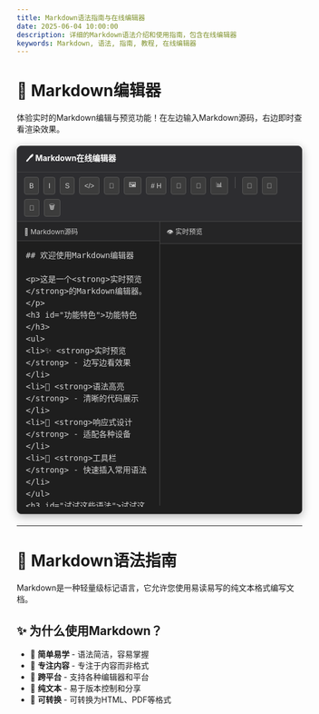 ```yaml
---
title: Markdown语法指南与在线编辑器
date: 2025-06-04 10:00:00
description: 详细的Markdown语法介绍和使用指南，包含在线编辑器
keywords: Markdown, 语法, 指南, 教程, 在线编辑器
---
```


<style>
.markdown-editor-container {
    margin: 20px 0;
    border: 1px solid #444;
    border-radius: 8px;
    overflow: hidden;
    box-shadow: 0 4px 16px rgba(0,0,0,0.3);
    background: #1e1e1e;
}

.editor-header {
    background: #2d2d30;
    padding: 10px 15px;
    border-bottom: 1px solid #444;
    font-weight: bold;
    color: #ffffff;
}

.editor-content {
    display: flex;
    height: 500px;
    background: #1e1e1e;
}

.editor-pane {
    flex: 1;
    position: relative;
}

.editor-pane:first-child {
    border-right: 1px solid #444;
}

.pane-header {
    background: #252526;
    padding: 8px 12px;
    font-size: 12px;
    color: #cccccc;
    border-bottom: 1px solid #444;
}

.markdown-input {
    width: 100%;
    height: calc(100% - 32px);
    border: none;
    outline: none;
    padding: 15px;
    font-family: 'Monaco', 'Menlo', 'Ubuntu Mono', monospace;
    font-size: 14px;
    line-height: 1.5;
    resize: none;
    background: #1e1e1e;
    color: #d4d4d4;
}

.markdown-input::placeholder {
    color: #6a6a6a;
}

.markdown-preview {
    height: calc(100% - 32px);
    overflow-y: auto;
    padding: 15px;
    background: #1e1e1e;
    color: #d4d4d4;
}

.markdown-preview h1, .markdown-preview h2, .markdown-preview h3,
.markdown-preview h4, .markdown-preview h5, .markdown-preview h6 {
    margin-top: 0;
    margin-bottom: 16px;
    font-weight: 600;
    line-height: 1.25;
    color: #ffffff;
}

.markdown-preview h1 { font-size: 2em; border-bottom: 1px solid #444; padding-bottom: 10px; }
.markdown-preview h2 { font-size: 1.5em; border-bottom: 1px solid #444; padding-bottom: 8px; }
.markdown-preview h3 { font-size: 1.25em; }
.markdown-preview h4 { font-size: 1em; }
.markdown-preview h5 { font-size: 0.875em; }
.markdown-preview h6 { font-size: 0.85em; color: #cccccc; }

.markdown-preview p {
    margin-bottom: 16px;
    color: #d4d4d4;
}

.markdown-preview code {
    background: #2d2d30;
    border-radius: 3px;
    font-size: 85%;
    margin: 0;
    padding: 0.2em 0.4em;
    color: #f92672;
    border: 1px solid #444;
}

.markdown-preview pre {
    background: #2d2d30;
    border-radius: 6px;
    font-size: 85%;
    line-height: 1.45;
    overflow: auto;
    padding: 16px;
    border: 1px solid #444;
}

.markdown-preview pre code {
    background: transparent;
    border: 0;
    display: inline;
    line-height: inherit;
    margin: 0;
    max-width: auto;
    overflow: visible;
    padding: 0;
    word-wrap: normal;
    color: #a6e22e;
}

.markdown-preview blockquote {
    border-left: 4px solid #569cd6;
    color: #cccccc;
    margin: 0;
    padding: 0 16px;
    background: rgba(86, 156, 214, 0.1);
}

.markdown-preview table {
    border-collapse: collapse;
    border-spacing: 0;
    display: block;
    margin-bottom: 16px;
    overflow: auto;
    width: 100%;
}

.markdown-preview table th,
.markdown-preview table td {
    border: 1px solid #444;
    padding: 6px 13px;
    color: #d4d4d4;
}

.markdown-preview table th {
    background: #2d2d30;
    font-weight: 600;
    color: #ffffff;
}

.markdown-preview ul, .markdown-preview ol {
    margin-bottom: 16px;
    padding-left: 2em;
    color: #d4d4d4;
}

.markdown-preview li {
    margin-bottom: 4px;
    color: #d4d4d4;
}

.markdown-preview a {
    color: #569cd6;
    text-decoration: none;
}

.markdown-preview a:hover {
    color: #9cdcfe;
    text-decoration: underline;
}

.markdown-preview strong {
    color: #ffffff;
    font-weight: bold;
}

.markdown-preview em {
    color: #d4d4d4;
    font-style: italic;
}

.markdown-preview del {
    color: #888888;
    text-decoration: line-through;
}

.markdown-preview hr {
    border: none;
    border-top: 1px solid #444;
    margin: 24px 0;
}

.editor-toolbar {
    background: #2d2d30;
    border-bottom: 1px solid #444;
    padding: 8px 12px;
    display: flex;
    gap: 8px;
    flex-wrap: wrap;
}

.toolbar-btn {
    background: #3c3c3c;
    border: 1px solid #555;
    border-radius: 4px;
    padding: 4px 8px;
    font-size: 12px;
    cursor: pointer;
    transition: all 0.2s;
    color: #d4d4d4;
}

.toolbar-btn:hover {
    background: #4a4a4a;
    border-color: #777;
    color: #ffffff;
}

.toolbar-separator {
    width: 1px;
    height: 20px;
    background: #555;
    margin: 0 4px;
}

.markdown-editor-container.fullscreen {
    position: fixed;
    top: 0;
    left: 0;
    width: 100vw;
    height: 100vh;
    z-index: 9999;
    border-radius: 0;
    margin: 0;
}

.markdown-editor-container.fullscreen .editor-content {
    height: calc(100vh - 120px);
}

@media (max-width: 768px) {
    .editor-content {
        flex-direction: column;
        height: auto;
    }
    
    .editor-pane:first-child {
        border-right: none;
        border-bottom: 1px solid #444;
    }
    
    .markdown-input, .markdown-preview {
        height: 300px;
    }
    
    .markdown-editor-container.fullscreen .editor-content {
        height: calc(100vh - 100px);
    }
    
    .markdown-editor-container.fullscreen .markdown-input,
    .markdown-editor-container.fullscreen .markdown-preview {
        height: calc(50vh - 50px);
    }
}

.markdown-input::-webkit-scrollbar,
.markdown-preview::-webkit-scrollbar {
    width: 8px;
}

.markdown-input::-webkit-scrollbar-track,
.markdown-preview::-webkit-scrollbar-track {
    background: #2d2d30;
}

.markdown-input::-webkit-scrollbar-thumb,
.markdown-preview::-webkit-scrollbar-thumb {
    background: #555;
    border-radius: 4px;
}

.markdown-input::-webkit-scrollbar-thumb:hover,
.markdown-preview::-webkit-scrollbar-thumb:hover {
    background: #777;
}
</style>

# 🚀 Markdown编辑器

体验实时的Markdown编辑与预览功能！在左边输入Markdown源码，右边即时查看渲染效果。

<div class="markdown-editor-container">
    <div class="editor-header">
        🖊️ Markdown在线编辑器
    </div>
    <div class="editor-toolbar">
        <button class="toolbar-btn" onclick="insertText('**', '**')" title="粗体">B</button>
        <button class="toolbar-btn" onclick="insertText('*', '*')" title="斜体">I</button>
        <button class="toolbar-btn" onclick="insertText('~~', '~~')" title="删除线">S</button>
        <button class="toolbar-btn" onclick="insertText('`', '`')" title="行内代码">&lt;/&gt;</button>
        <button class="toolbar-btn" onclick="insertText('[', '](url)')" title="链接">🔗</button>
        <button class="toolbar-btn" onclick="insertText('![', '](url)')" title="图片">🖼️</button>
        <button class="toolbar-btn" onclick="insertHeading()" title="标题"># H</button>
        <button class="toolbar-btn" onclick="insertList()" title="列表">📝</button>
        <button class="toolbar-btn" onclick="insertQuote()" title="引用">💬</button>
        <button class="toolbar-btn" onclick="insertTable()" title="表格">📊</button>
        <div class="toolbar-separator"></div>
        <button class="toolbar-btn" onclick="toggleFullscreen()" title="全屏/退出全屏" id="fullscreen-btn">🔳</button>
        <button class="toolbar-btn" onclick="downloadMarkdown()" title="下载Markdown文件">💾</button>
        <button class="toolbar-btn" onclick="downloadHTML()" title="下载HTML文件">📄</button>
        <button class="toolbar-btn" onclick="clearEditor()" title="清空">🗑️</button>
    </div>
    <div class="editor-content">
        <div class="editor-pane">
            <div class="pane-header">📝 Markdown源码</div>
            <textarea id="markdown-input" class="markdown-input" placeholder="在这里输入Markdown内容...">## 欢迎使用Markdown编辑器

这是一个**实时预览**的Markdown编辑器。

### 功能特色

- ✨ **实时预览** - 边写边看效果
- 🎨 **语法高亮** - 清晰的代码展示
- 📱 **响应式设计** - 适配各种设备
- 🔧 **工具栏** - 快速插入常用语法

### 试试这些语法

1. **粗体文字**
2. *斜体文字*
3. ~~删除线~~
4. `行内代码`

> 这是一个引用块
> 可以包含多行内容

```javascript
// 代码块示例
function hello() {
    console.log("Hello Markdown!");
}
```

| 表格 | 演示 | 示例 |
|------|------|------|
| 单元格1 | 单元格2 | 单元格3 |
| 数据A | 数据B | 数据C |

---

**开始你的Markdown创作之旅吧！** 🚀</textarea>
        </div>
        <div class="editor-pane">
            <div class="pane-header">👁️ 实时预览</div>
            <div id="markdown-preview" class="markdown-preview">
                <!-- 预览内容将在这里显示 -->
            </div>
        </div>
    </div>
</div>

<script src="./marked.min.js"></script>
<script>
// 配置marked选项
marked.setOptions({
    gfm: true,
    breaks: true,
    headerIds: false,
    mangle: false
});

const input = document.getElementById('markdown-input');
const preview = document.getElementById('markdown-preview');

// 实时预览函数
function updatePreview() {
    const markdownText = input.value;
    const htmlContent = marked.parse(markdownText);
    preview.innerHTML = htmlContent;
}

// 监听输入事件
input.addEventListener('input', updatePreview);
input.addEventListener('scroll', function() {
    const scrollPercent = input.scrollTop / (input.scrollHeight - input.clientHeight);
    preview.scrollTop = scrollPercent * (preview.scrollHeight - preview.clientHeight);
});

// 插入文本函数
function insertText(before, after = '') {
    const start = input.selectionStart;
    const end = input.selectionEnd;
    const selectedText = input.value.substring(start, end);
    const newText = before + selectedText + after;
    
    input.value = input.value.substring(0, start) + newText + input.value.substring(end);
    input.focus();
    input.setSelectionRange(start + before.length, start + before.length + selectedText.length);
    updatePreview();
}

// 工具栏功能
function insertHeading() {
    const start = input.selectionStart;
    const lineStart = input.value.lastIndexOf('\n', start - 1) + 1;
    input.setSelectionRange(lineStart, lineStart);
    insertText('## ');
}

function insertList() {
    const start = input.selectionStart;
    const lineStart = input.value.lastIndexOf('\n', start - 1) + 1;
    input.setSelectionRange(lineStart, lineStart);
    insertText('- ');
}

function insertQuote() {
    const start = input.selectionStart;
    const lineStart = input.value.lastIndexOf('\n', start - 1) + 1;
    input.setSelectionRange(lineStart, lineStart);
    insertText('> ');
}

function insertTable() {
    const tableText = `
| 列1 | 列2 | 列3 |
|-----|-----|-----|
| 内容 | 内容 | 内容 |
`;
    insertText(tableText);
}

function clearEditor() {
    if (confirm('确定要清空编辑器内容吗？')) {
        input.value = '';
        updatePreview();
        input.focus();
    }
}

// 全屏功能
function toggleFullscreen() {
    const container = document.querySelector('.markdown-editor-container');
    const fullscreenBtn = document.getElementById('fullscreen-btn');
    
    if (container.classList.contains('fullscreen')) {
        container.classList.remove('fullscreen');
        fullscreenBtn.innerHTML = '🔳';
        fullscreenBtn.title = '全屏';
        document.body.style.overflow = 'auto';
    } else {
        container.classList.add('fullscreen');
        fullscreenBtn.innerHTML = '🔲';
        fullscreenBtn.title = '退出全屏';
        document.body.style.overflow = 'hidden';
    }
}

// 下载Markdown文件
function downloadMarkdown() {
    const content = input.value;
    const blob = new Blob([content], { type: 'text/markdown;charset=utf-8' });
    const url = URL.createObjectURL(blob);
    
    const a = document.createElement('a');
    a.href = url;
    a.download = 'markdown-document.md';
    document.body.appendChild(a);
    a.click();
    document.body.removeChild(a);
    URL.revokeObjectURL(url);
}

// 下载HTML文件
function downloadHTML() {
    const markdownContent = input.value;
    const htmlContent = marked.parse(markdownContent);
    
    const fullHTML = `<!DOCTYPE html>
<html lang="zh-CN">
<head>
    <meta charset="UTF-8">
    <meta name="viewport" content="width=device-width, initial-scale=1.0">
    <title>Markdown文档</title>
    <style>
        body { font-family: -apple-system, BlinkMacSystemFont, "Segoe UI", Roboto, sans-serif; line-height: 1.6; max-width: 800px; margin: 0 auto; padding: 20px; }
        h1, h2 { border-bottom: 1px solid #eaecef; padding-bottom: 8px; }
        code { background: #f6f8fa; padding: 0.2em 0.4em; border-radius: 3px; }
        pre { background: #f6f8fa; padding: 16px; border-radius: 6px; overflow: auto; }
        blockquote { border-left: 4px solid #dfe2e5; margin: 0; padding: 0 16px; color: #6a737d; }
        table { border-collapse: collapse; width: 100%; }
        th, td { border: 1px solid #dfe2e5; padding: 6px 13px; }
        th { background: #f6f8fa; }
    </style>
</head>
<body>${htmlContent}</body>
</html>`;
    
    const blob = new Blob([fullHTML], { type: 'text/html;charset=utf-8' });
    const url = URL.createObjectURL(blob);
    
    const a = document.createElement('a');
    a.href = url;
    a.download = 'markdown-document.html';
    document.body.appendChild(a);
    a.click();
    document.body.removeChild(a);
    URL.revokeObjectURL(url);
}

// 键盘快捷键
input.addEventListener('keydown', function(e) {
    if (e.ctrlKey || e.metaKey) {
        switch(e.key) {
            case 'b':
                e.preventDefault();
                insertText('**', '**');
                break;
            case 'i':
                e.preventDefault();
                insertText('*', '*');
                break;
            case 'k':
                e.preventDefault();
                insertText('[', '](url)');
                break;
            case 's':
                e.preventDefault();
                downloadMarkdown();
                break;
        }
    }
    
    if (e.key === 'Tab') {
        e.preventDefault();
        insertText('    ');
    }
    
    if (e.key === 'F11') {
        e.preventDefault();
        toggleFullscreen();
    }
    
    if (e.key === 'Escape') {
        const container = document.querySelector('.markdown-editor-container');
        if (container && container.classList.contains('fullscreen')) {
            e.preventDefault();
            toggleFullscreen();
        }
    }
});

// 初始化预览
updatePreview();
</script>

---

# 📝 Markdown语法指南

Markdown是一种轻量级标记语言，它允许您使用易读易写的纯文本格式编写文档。

## ✨ 为什么使用Markdown？

- 🔄 **简单易学** - 语法简洁，容易掌握
- 🎨 **专注内容** - 专注于内容而非格式
- 📱 **跨平台** - 支持各种编辑器和平台
- 💾 **纯文本** - 易于版本控制和分享
- 🔄 **可转换** - 可转换为HTML、PDF等格式 